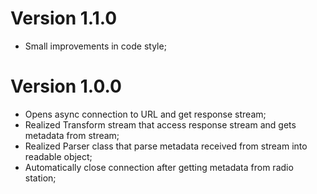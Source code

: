 Version 1.1.0
===

- Small improvements in code style;

Version 1.0.0
===

- Opens async connection to URL and get response stream;
- Realized Transform stream that access response stream and gets metadata from stream;
- Realized Parser class that parse metadata received from stream into readable object;
- Automatically close connection after getting metadata from radio station;